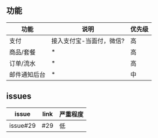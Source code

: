 ## 功能

功能 | 说明 | 优先级 
-|-|-
支付 | 接入支付宝-当面付，微信? | 高 |
商品/套餐 | * | 高 |
订单/流水 | * | 高 |
邮件通知后台 | * | 中 |

  


## issues

issue | link | 严重程度
-|-|-
issue#29 | #29 | 低 |


